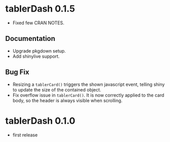 # tablerDash 0.1.5

- Fixed few CRAN NOTES.

## Documentation
- Upgrade pkgdown setup.
- Add shinylive support.

## Bug Fix
- Resizing a `tablerCard()` triggers the shown javascript event, telling shiny to 
update the size of the contained object.
- Fix overflow issue in `tablerCard()`. It is now correctly applied to the card
body, so the header is always visible when scrolling.

# tablerDash 0.1.0
- first release
